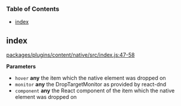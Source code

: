 <!-- Generated by documentation.js. Update this documentation by updating the source code. -->

### Table of Contents

-   [index][1]

## index

[packages/plugins/content/native/src/index.js:47-58][2]

**Parameters**

-   `hover` **any** the item which the native element was dropped on
-   `monitor` **any** the DropTargetMonitor as provided by react-dnd
-   `component` **any** the React component of the item which the native element was dropped on

[1]: #index

[2]: https://github.com/ory-am/editor/blob/a132d043c090d71660712c15d70e730eae6ff628/packages/plugins/content/native/src/index.js#L47-L58 "Source code on GitHub"
